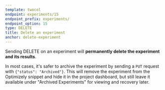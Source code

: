 ```yaml
---
template: twocol
endpoint: experiments/15
endpoint_prefix: experiments/
endpoint_option: 15
type: DELETE
title: Delete an experiment
anchor: delete-experiment
---
```


Sending DELETE on an experiment will **permanently delete the experiment and its results**.

In most cases, it's safer to archive the experiment by sending a `PUT` request with `{"status": "Archived"}`. This will remove the experiment from the Optimizely snippet and hide it in the project dashboard, but still leave it available under "Archived Experiments" for viewing and recovery later.
